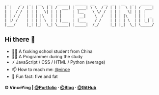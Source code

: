 ```
 _     _   _   __   _   _____   _____  __    __  _   __   _   _____  
| |   / / | | |  \ | | /  ___| | ____| \ \  / / | | |  \ | | /  ___| 
| |  / /  | | |   \| | | |     | |__    \ \/ /  | | |   \| | | |     
| | / /   | | | |\   | | |     |  __|    \  /   | | | |\   | | |  _  
| |/ /    | | | | \  | | |___  | |___    / /    | | | | \  | | |_| | 
|___/     |_| |_|  \_| \_____| |_____|  /_/     |_| |_|  \_| \_____/ 
```

## Hi there 👋

- 🙋‍♂️ A fxxking school student from China
- 👨‍💻 A Programmer during the study
- ⚡ JavaScript / CSS / HTML / Python (average)
- 📫 How to reach me: [@vince](mailto:admin@vince.pub)
- 🍻 Fun fact: five and fat

#### © VinceYing | [@Portfolio](https://www.vince.pub/) · [@Blog](https://i.vince.pub/) · [@GitHub](https://github.com/vinceying)